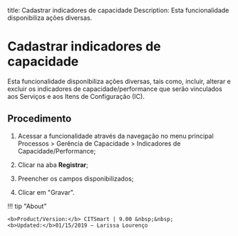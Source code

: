 title: Cadastrar indicadores de capacidade
Description: Esta funcionalidade disponibiliza ações diversas.
# Cadastrar indicadores de capacidade

Esta funcionalidade disponibiliza ações diversas, tais como, incluir, alterar e excluir os indicadores de capacidade/performance que serão vinculados aos Serviços e aos Itens de Configuração (IC).

Procedimento
----------------

1.  Acessar a funcionalidade através da navegação no menu principal Processos \>
    Gerência de Capacidade \> Indicadores de Capacidade/Performance;

2.  Clicar na aba **Registrar**;

3.  Preencher os campos disponibilizados;

4.  Clicar em "Gravar".  

!!! tip "About"

    <b>Product/Version:</b> CITSmart | 9.00 &nbsp;&nbsp;
    <b>Updated:</b>01/15/2019 – Larissa Lourenço

